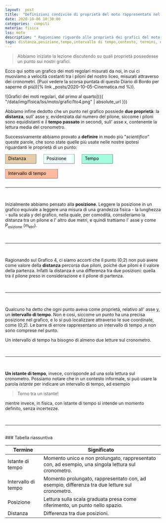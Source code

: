 ```yaml
---
layout:  post
title:  "Definizioni condivise di proprietà del moto rappresentato nel nostro grafico. | Percorso LSS Moto"
date: 2020-10-06 10:30:00
categories:  compiti
materia: fisica
lss: moto
description: " Ragioniamo riguardo alle proprietà dei grafici del moto, e definiamo le parole distanza, posizione, tempo e intervallo di tempo con una discussione collettiva. Diario di Bordo sul Laboratorio del Sapere Scientifico riguardante il moto. "
tags: distanza,posizione,tempo,intervallo di tempo,contesto, termini, definizionilss,fisica,diario,bordo,moto,grafici
---
```

> Abbiamo iniziato la lezione discutendo su quali proprietà possedesse un punto sui nostri grafici. 

Ecco qui sotto un grafico dei moti regolari misurati da noi, in cui ci muoviamo a velocità costanti tra i piloni del nostro liceo, misurati attraverso dei cronometri. [Puoi vedere la scorsa puntata di questo Diario di Bordo per saperne di più]({% link _posts/2020-10-05-Cinematica.md %}).

![Grafici dei moti regolari, dal primo al quarto]({{ "/data/img/fisica/lss/moto/grafici1to4.png" | absolute_url }})

Abbiamo infine dedotto che un punto nel grafico possiede **due proprietà**: la **distanza**, sull' asse y, evidenziata dal numero del pilone, siccome i piloni sono equidistanti e il **tempo passato** in secondi, sull' asse x, contenente la lettura media del cronometro. 

Successivamente abbiamo provato a **definire** in modo più "_scientifico_" queste parole, che sono state quelle più usate nelle nostre ipotesi riguardanti le proprietà di un punto:

<svg display="inline-block" width="120" height="45">
  <rect  width="100" height="30" style="fill:burlywood;stroke:black;stroke-width:.9;opacity:0.7" />
  <text alignment-baseline="central" y="30%" x="10" fill="black">Distanza</text></svg>
<svg display="inline-block" width="120" height="45">
  <rect  width="100" height="30" style="fill:azure;stroke:black;stroke-width:.9;opacity:0.7" />
  <text alignment-baseline="central" y="30%" x="10" fill="black">Posizione</text></svg>
<svg display="inline-block" width="120" height="45">
  <rect  width="100" height="30" style="fill:aquamarine;stroke:black;stroke-width:.9;opacity:0.7" />
  <text alignment-baseline="central" y="30%" x="10" fill="black">Tempo</text></svg>
<svg display="inline-block" width="190" height="45">
  <rect  width="170" height="30" style="fill:LightSalmon;stroke:black;stroke-width:.9;opacity:0.7" />
  <text alignment-baseline="central" y="30%" x="10" fill="black">Intervallo di tempo</text></svg>


<br>

---

<br>

Inizialmente abbiamo pensato alla **posizione**. Leggere la posizione in un grafico equivale a leggere una misura di una grandezza fisica - la lunghezza - sulla scala y del grafico, nella quale, per comodità, consideriamo la distanza tra un pilone e l' altro due metri, e quindi trattiamo l' asse y come P<sub>osizione</sub> (m<sub>etri</sub>).

<br>

---

<br>

Ragionando sul Grafico 4, ci siamo accorti che il punto (0;2) non può avere come valore della **distanza** percorsa due piloni, poiché due piloni è il valore della partenza. Infatti la distanza è una differenza tra due posizioni: quella tra il pilone preso in considerazione e il pilone di partenza.

<br>

---

<br>

Qualcuno ha detto che ogni punto aveva come proprietà, relativo all' asse y, un **intervallo di tempo**. Non è cosi, siccome un punto ha una precisa posizione nel grafico, e lo si può localizzare attraverso le sue coordinate, come (0;2). Le barre di errore rappresentano un intervallo di tempo ,e non sono comprese nel punto.

Un intervallo di tempo ha bisogno di almeno due letture sul cronometro.

<br>

---

<br>

**Un istante di tempo**, invece, corrisponde ad una sola lettura sul cronometro. Possiamo notare che in un contesto informale, si può usare la parola _istante_ per indicare un intervallo di tempo, ad esempio 
>Torno tra un istante!

mentre invece, in fisica, con istante di tempo si intende un momento definito, senza incertezze.

<br>

---

<br>
### Tabella riassuntiva

|Termine|Significato|
|---|---|
Istante di tempo|Momento unico e non prolungato, rappresentato con, ad esempio, una singola lettura sul cronometro.
Intervallo di tempo|Momento prolungato,  rappresentato con, ad esempio, differenza tra due letture sul cronometro.
Posizione|Lettura sulla scala graduata presa come riferimento, un punto nello spazio.
Distanza|Differenza tra due posizioni.
